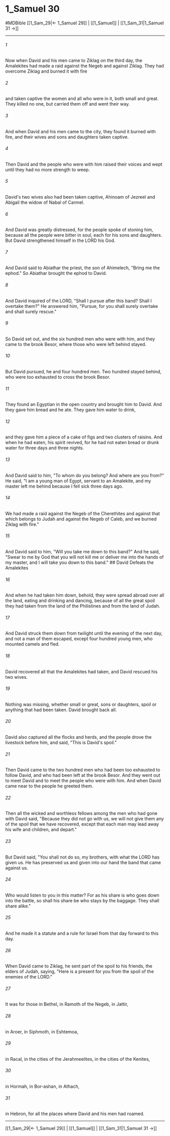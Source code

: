 # 1_Samuel 30
#MDBible
[[1_Sam_29|← 1_Samuel 29]] | [[1_Samuel]] | [[1_Sam_31|1_Samuel 31 →]]

***

###### 1 

Now when David and his men came to Ziklag on the third day, the Amalekites had made a raid against the Negeb and against Ziklag. They had overcome Ziklag and burned it with fire 

###### 2 

and taken captive the women and all who were in it, both small and great. They killed no one, but carried them off and went their way. 

###### 3 

And when David and his men came to the city, they found it burned with fire, and their wives and sons and daughters taken captive. 

###### 4 

Then David and the people who were with him raised their voices and wept until they had no more strength to weep. 

###### 5 

David's two wives also had been taken captive, Ahinoam of Jezreel and Abigail the widow of Nabal of Carmel. 

###### 6 

And David was greatly distressed, for the people spoke of stoning him, because all the people were bitter in soul, each for his sons and daughters. But David strengthened himself in the LORD his God. 

###### 7 

And David said to Abiathar the priest, the son of Ahimelech, "Bring me the ephod." So Abiathar brought the ephod to David. 

###### 8 

And David inquired of the LORD, "Shall I pursue after this band? Shall I overtake them?" He answered him, "Pursue, for you shall surely overtake and shall surely rescue." 

###### 9 

So David set out, and the six hundred men who were with him, and they came to the brook Besor, where those who were left behind stayed. 

###### 10 

But David pursued, he and four hundred men. Two hundred stayed behind, who were too exhausted to cross the brook Besor. 

###### 11 

They found an Egyptian in the open country and brought him to David. And they gave him bread and he ate. They gave him water to drink, 

###### 12 

and they gave him a piece of a cake of figs and two clusters of raisins. And when he had eaten, his spirit revived, for he had not eaten bread or drunk water for three days and three nights. 

###### 13 

And David said to him, "To whom do you belong? And where are you from?" He said, "I am a young man of Egypt, servant to an Amalekite, and my master left me behind because I fell sick three days ago. 

###### 14 

We had made a raid against the Negeb of the Cherethites and against that which belongs to Judah and against the Negeb of Caleb, and we burned Ziklag with fire." 

###### 15 

And David said to him, "Will you take me down to this band?" And he said, "Swear to me by God that you will not kill me or deliver me into the hands of my master, and I will take you down to this band." ## David Defeats the Amalekites 

###### 16 

And when he had taken him down, behold, they were spread abroad over all the land, eating and drinking and dancing, because of all the great spoil they had taken from the land of the Philistines and from the land of Judah. 

###### 17 

And David struck them down from twilight until the evening of the next day, and not a man of them escaped, except four hundred young men, who mounted camels and fled. 

###### 18 

David recovered all that the Amalekites had taken, and David rescued his two wives. 

###### 19 

Nothing was missing, whether small or great, sons or daughters, spoil or anything that had been taken. David brought back all. 

###### 20 

David also captured all the flocks and herds, and the people drove the livestock before him, and said, "This is David's spoil." 

###### 21 

Then David came to the two hundred men who had been too exhausted to follow David, and who had been left at the brook Besor. And they went out to meet David and to meet the people who were with him. And when David came near to the people he greeted them. 

###### 22 

Then all the wicked and worthless fellows among the men who had gone with David said, "Because they did not go with us, we will not give them any of the spoil that we have recovered, except that each man may lead away his wife and children, and depart." 

###### 23 

But David said, "You shall not do so, my brothers, with what the LORD has given us. He has preserved us and given into our hand the band that came against us. 

###### 24 

Who would listen to you in this matter? For as his share is who goes down into the battle, so shall his share be who stays by the baggage. They shall share alike." 

###### 25 

And he made it a statute and a rule for Israel from that day forward to this day. 

###### 26 

When David came to Ziklag, he sent part of the spoil to his friends, the elders of Judah, saying, "Here is a present for you from the spoil of the enemies of the LORD." 

###### 27 

It was for those in Bethel, in Ramoth of the Negeb, in Jattir, 

###### 28 

in Aroer, in Siphmoth, in Eshtemoa, 

###### 29 

in Racal, in the cities of the Jerahmeelites, in the cities of the Kenites, 

###### 30 

in Hormah, in Bor-ashan, in Athach, 

###### 31 

in Hebron, for all the places where David and his men had roamed. 

***

[[1_Sam_29|← 1_Samuel 29]] | [[1_Samuel]] | [[1_Sam_31|1_Samuel 31 →]]
